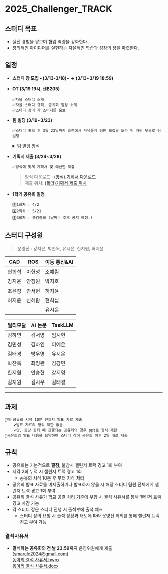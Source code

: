 # 2025_Challenger_TRACK

## 스터디 목표
- 실전 경험을 쌓으며 협업 역량을 강화한다.
- 창의적인 아이디어를 실현하는 자율적인 학습과 성장의 장을 마련한다.

## 일정
- **스터디 장 모집 ~(3/13-3/18)~ → (3/13~3/19 18:59)**

- **OT (3/19 19시, 센B205)**
	```
	✅자율 스터디 소개
	✅자율 스터디 규칙, 공유회 일정 소개
	✅스터디 장이 각 스터디를 홍보
	```

- **팀 빌딩 (3/19~3/23)**
	```
	✅스터디 홍보 후 3월 23일까지 슬랙에서 자유롭게 팀원 모집글 또는 팀 지원 댓글로 팀빌딩
	```
	<details><summary>팀 빌딩 방식</summary>
	<p>
		
	**팀 빌딩 방식** <br>
 	---
	**`팀원 컨택`** (3/19~3/23)
	- Slack `2025-challenger-track-정보공유방` 채널 활용
	- 스터디 주제와 간단한 소개 및 대회를 올려 팀원 모집
		- 참여하고 싶은 부원은 댓글을 통해 컨택 (가급적 Slack에서만 컨택 부탁드립니다.) 
	<br><br>
 	
  	**`팀 빌딩 확정`** (~3/23, 23:59)
	- 팀이 확정되었을 때 Slack 공지에 댓글로 스터디 주제와 팀원을 남기기

   	<br>
    	
	</p>
	</details>
	
	
- **기획서 제출 (3/24~3/28)**
	```
	✅양식에 맞게 계획서 및 예산안 제출
	```
	> 양식 다운로드 : [(양식) 기획서 다운로드](https://github.com/sejongsmarcle/2025_Challenger_TRACK/blob/main/02.%20%EA%B8%B0%ED%9A%8D%EC%84%9C/(%EC%96%91%EC%8B%9D)2025-1%ED%95%99%EA%B8%B0%20%EC%9E%90%EC%9C%A8%EC%8A%A4%ED%84%B0%EB%94%94%20%EA%B8%B0%ED%9A%8D%EC%84%9C.docx) <br>
	> 제출 위치: [(폴더)기획서 제출 위치](https://github.com/sejongsmarcle/2025_Challenger_TRACK/tree/main/02.%20%EA%B8%B0%ED%9A%8D%EC%84%9C)

- **1학기 공유회 일정**
	```
	1️⃣1회차 : 4/2
	2️⃣2회차 : 5/21
	3️⃣3회차 : 종강총회 (날짜는 추후 공지 예정.)
	```

## 스터디 구성원
> 운영진 : 강지윤, 박찬욱, 유시은, 한지원, 허지윤


|CAD|ROS|이동 통신&AI|
|---|---|---|
|현희섭|이헌성|조예림|
|강지윤|안정원|박지호|
|조윤정|안서현|허지윤|
|허지윤|신혜람|현희섭|
|||유시은|

|멀티모달|AI 논문|TaskLLM|
|---|---|---|
|김하연|김서영|임시현|
|김민성|김하연|이예은|
|김태경|방우영|유시은|
|박찬욱|최정완|김강민|
|한지원|안승현|강지영|
|김지원|김시우|김태경|
  
---


## 과제
```
📍매 공유회 시작 10분 전까지 발표 자료 제출
	✔발표 자료의 형식 제한 없음
	✔단, 종강 총회 때 진행되는 공유회의 경우 ppt로 형식 제한
📍공유회의 발표 내용을 요약하여 스터디 장이 공유회 이후 2일 내로 제출
```

## 규칙
- 공유회는 기본적으로 **필참**, 불참시 챌린저 트랙 경고 1회 부여
- 지각 2회 누적 시 챌린저 트랙 경고 1회
	- 공유회 시작 10분 후 부터 지각 처리
- 공유회 발표 자료를 미제출하거나 발표하지 않을 시 해당 스터디 팀원 전체에게 챌린저 트랙 경고 1회 부여
- 공유회 결석 사유가 학교 공결 처리 기준에 부합 시 결석 사유서를 통해 챌린저 트랙 경고 차감 가능
- 각 스터디 장은 스터디 진행 시 출석부에 출석 체크
	- 스터디 장의 요청 시 출석 상황과 태도에 따라 운영진 회의를 통해 챌린저 트랙 경고 부여 가능

### 결석사유서
- **결석하는 공유회의 전 날 23:59까지** 운영위원에게 제출(smarcle2024@gmail.com) <br>
[동아리 결석 사유서.hwpx](https://github.com/sejongsmarcle/2025_Challenger_TRACK/blob/main/%EB%8F%99%EC%95%84%EB%A6%AC%20%EA%B2%B0%EC%84%9D%20%EC%82%AC%EC%9C%A0%EC%84%9C.hwpx) <br>
[동아리 결석 사유서.docx](https://github.com/sejongsmarcle/2025_Challenger_TRACK/blob/main/%EB%8F%99%EC%95%84%EB%A6%AC%20%EA%B2%B0%EC%84%9D%20%EC%82%AC%EC%9C%A0%EC%84%9C_word%EC%9A%A9.docx)
